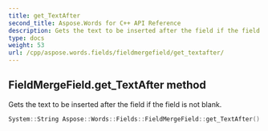 ```yaml
---
title: get_TextAfter
second_title: Aspose.Words for C++ API Reference
description: Gets the text to be inserted after the field if the field is not blank. 
type: docs
weight: 53
url: /cpp/aspose.words.fields/fieldmergefield/get_textafter/
---
```

## FieldMergeField.get_TextAfter method


Gets the text to be inserted after the field if the field is not blank.

```cpp
System::String Aspose::Words::Fields::FieldMergeField::get_TextAfter()
```

